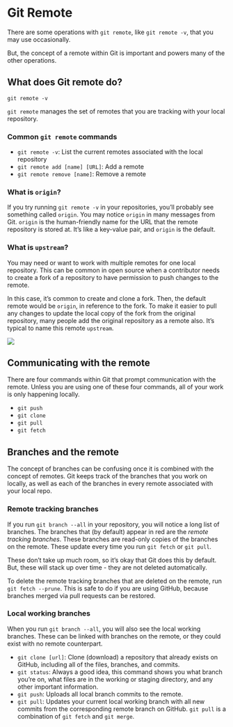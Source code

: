 Git Remote
==========

There are some operations with `git remote`, like `git remote -v`, that you may use occasionally.

But, the concept of a remote within Git is important and powers many of the other operations.

What does Git remote do?
------------------------

    git remote -v

`git remote` manages the set of remotes that you are tracking with your local repository.

### Common `git remote` commands

-   `git remote -v`: List the current remotes associated with the local repository
-   `git remote add [name] [URL]`: Add a remote
-   `git remote remove [name]`: Remove a remote

### What is `origin`?

If you try running `git remote -v` in your repositories, you’ll probably see something called `origin`. You may notice `origin` in many messages from Git. `origin` is the human-friendly name for the URL that the remote repository is stored at. It’s like a key-value pair, and `origin` is the default.

### What is `upstream`?

You may need or want to work with multiple remotes for one local repository. This can be common in open source when a contributor needs to create a fork of a repository to have permission to push changes to the remote.

In this case, it’s common to create and clone a fork. Then, the default remote would be `origin`, in reference to the fork. To make it easier to pull any changes to update the local copy of the fork from the original repository, many people add the original repository as a remote also. It’s typical to name this remote `upstream`.

![](https://user-images.githubusercontent.com/9906718/77051803-28625800-69cc-11ea-9533-b5387ed2d3b5.png)

Communicating with the remote
-----------------------------

There are four commands within Git that prompt communication with the remote. Unless you are using one of these four commands, all of your work is only happening locally.

-   `git push`
-   `git clone`
-   `git pull`
-   `git fetch`

Branches and the remote
-----------------------

The concept of branches can be confusing once it is combined with the concept of remotes. Git keeps track of the branches that you work on locally, as well as each of the branches in every remote associated with your local repo.

### Remote tracking branches

If you run `git branch --all` in your repository, you will notice a long list of branches. The branches that (by default) appear in red are the *remote tracking branches*. These branches are read-only copies of the branches on the remote. These update every time you run `git fetch` or `git pull`.

These don’t take up much room, so it’s okay that Git does this by default. But, these will stack up over time - they are not deleted automatically.

To delete the remote tracking branches that are deleted on the remote, run `git fetch --prune`. This is safe to do if you are using GitHub, because branches merged via pull requests can be restored.

### Local working branches

When you run `git branch --all`, you will also see the local working branches. These can be linked with branches on the remote, or they could exist with no remote counterpart.

-   `git clone [url]`: Clone (download) a repository that already exists on GitHub, including all of the files, branches, and commits.
-   `git status`: Always a good idea, this command shows you what branch you’re on, what files are in the working or staging directory, and any other important information.
-   `git push`: Uploads all local branch commits to the remote.
-   `git pull`: Updates your current local working branch with all new commits from the corresponding remote branch on GitHub. `git pull` is a combination of `git fetch` and `git merge`.
